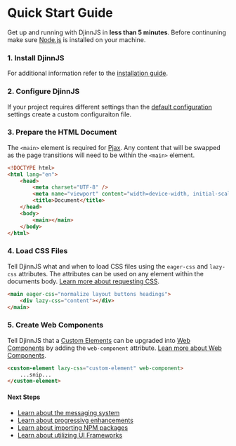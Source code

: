 # Quick Start Guide

Get up and running with DjinnJS in **less than 5 minutes**. Before continuning make sure [Node.js](https://nodejs.org/en/) is installed on your machine.

### 1. Install DjinnJS

For additional information refer to the [installation guide](/guides/installation).

### 2. Configure DjinnJS

If your project requires different settings than the [default configuration](/guides/configuration) settings create a custom configuraiton file.

### 3. Prepare the HTML Document

The `<main>` element is required for [Pjax](/core/pjax). Any content that will be swapped as the page transitions will need to be within the `<main>` element.

```html
<!DOCTYPE html>
<html lang="en">
    <head>
        <meta charset="UTF-8" />
        <meta name="viewport" content="width=device-width, initial-scale=1.0" />
        <title>Document</title>
    </head>
    <body>
        <main></main>
    </body>
</html>
```

### 4. Load CSS Files

Tell DjinnJS what and when to load CSS files using the `eager-css` and `lazy-css` attributes. The attributes can be used on any element within the documents body. [Learn more about requesting CSS](/core/requesting-css).

```html
<main eager-css="normalize layout buttons headings">
    <div lazy-css="content"></div>
</main>
```

### 5. Create Web Components

Tell DjinnJS that a [Custom Elements](https://html.spec.whatwg.org/multipage/custom-elements.html) can be upgraded into [Web Components](https://www.webcomponents.org/introduction) by adding the `web-component` attribute. [Lean more about Web Components](/core/web-components).

```html
<custom-element lazy-css="custom-element" web-component>
    ...snip...
</custom-element>
```

#### Next Steps

-   [Learn about the messaging system](/core/messaging)
-   [Learn about progressivg enhancements](/core/progressivg-enhancements)
-   [Learn about importing NPM packages](/guides/adding-npm-packages)
-   [Learn about utilizing UI Frameworks](/guides/frameworks)
